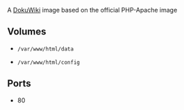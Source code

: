A [DokuWiki](https://www.dokuwiki.org/dokuwiki#) image based on the official PHP-Apache image

## Volumes

* `/var/www/html/data`

* `/var/www/html/config`

## Ports

* 80
